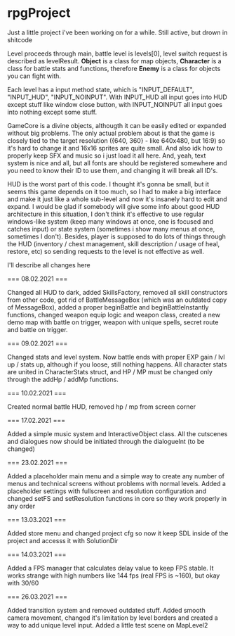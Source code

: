 # rpgProject

Just a little project i've been working on for a while.
Still active, but drown in shitcode

Level proceeds through main, battle level is levels[0], level switch request is described as levelResult.
<b>Object</b> is a class for map objects, <b>Character</b> is a class for battle stats and functions, therefore <b>Enemy</b> is a class for objects you can fight with.

Each level has a input method state, which is "INPUT_DEFAULT", "INPUT_HUD", "INPUT_NOINPUT".
With INPUT_HUD all input goes into HUD except stuff like window close button,
with INPUT_NOINPUT all input goes into nothing except some stuff.

GameCore is a divine objects, althougth it can be easily edited or expanded without big problems. The only actual problem about is that the game is closely tied to the
target resolution ({640, 360} - like 640x480, but 16:9) so it's hard to change it and 16x16 sprites are quite small. And also idk how to properly keep SFX and music
so i just load it all here. And, yeah, text system is nice and all, but all fonts are should be registered somewhere and you need to know their ID to use them, and
changing it will break all ID's.

HUD is the worst part of this code. I thought it's gonna be small, but it seems this game depends on it too much, so I had
to make a big interface and make it just like a whole sub-level and now it's insanely hard to edit and expand.
I would be glad if somebody will give some info about good HUD architecture in this situation, I don't think it's effective to use regular
windows-like system (keep many windows at once, one is focused and catches input) or state system (sometimes i show many menus at once, sometimes I don't).
Besides, player is supposed to do lots of things through the HUD (inventory / chest management, skill description / usage of heal, restore, etc) so
sending requests to the level is not effective as well.

I'll describe all changes here

=== 08.02.2021 ===

Changed all HUD to dark, added SkillsFactory, removed all skill constructors from other code, got rid of BattleMessageBox (which was an outdated copy of MessageBox), added a proper beginBattle and beginBattleInstantly functions, changed weapon equip logic and weapon class, created a new demo map with battle on trigger, weapon with unique spells, secret route and battle on trigger.

=== 09.02.2021 ===

Changed stats and level system. Now battle ends with proper EXP gain / lvl up / stats up, although if you loose, still nothing happens. All character stats are united in CharacterStats struct, and HP / MP must be changed only through the addHp / addMp functions.

=== 10.02.2021 ===

Created normal battle HUD, removed hp / mp from screen corner

=== 17.02.2021 ===

Added a simple music system and InteractiveObject class. All the cutscenes and dialogues now should be initiated through the dialogueInt (to be changed)

=== 23.02.2021 ===

Added a placeholder main menu and a simple way to create any number of menus and technical screens without problems with normal levels. Added a placeholder settings with fullscreen and resolution configuration and changed setFS and setResolution functions in core so they work properly in any order

=== 13.03.2021 ===

Added store menu and changed project cfg so now it keep SDL inside of the project and accesss it with SolutionDir

=== 14.03.2021 ===

Added a FPS manager that calculates delay value to keep FPS stable. It works strange with high numbers like 144 fps (real FPS is ~160), but okay with 30/60

=== 26.03.2021 ===

Added transition system and removed outdated stuff. Added smooth camera movement, changed it's limitation by level borders and created a way to add unique level input. Added a little test scene on MapLevel2
